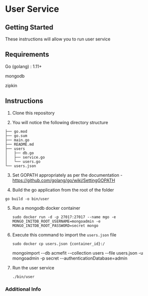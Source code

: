 # User Service

## Getting Started

These instructions will allow you to run user service

## Requirements

Go (golang) : 1.11+

mongodb 

zipkin

## Instructions

1. Clone this repository 


2. You will notice the following directory structure

``` 
├── go.mod
├── go.sum
├── main.go
├── README.md
├── users
│   ├── db.go
│   ├── service.go
│   └── users.go
└── users.json
```

3. Set GOPATH appropriately as per the documentation - https://github.com/golang/go/wiki/SettingGOPATH

4. Build the go application from the root of the folder

``` go build -o bin/user ```

5. Run a mongodb docker container 

   ```sudo docker run -d -p 27017:27017 --name mgo -e MONGO_INITDB_ROOT_USERNAME=mongoadmin -e MONGO_INITDB_ROOT_PASSWORD=secret mongo```


6. Execute this command to import the ```users.json``` file 

   ```sudo docker cp users.json {container_id}:/```
    
   mongoimport --db acmefit --collection users --file users.json -u mongoadmin -p secret --authenticationDatabase=admin

7. Run the user service 
  
   ```./bin/user```

### Additional Info
